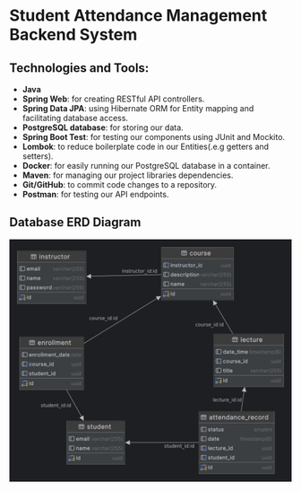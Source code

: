 # Student Attendance Management Backend System
## Technologies and Tools:
* **Java**
* **Spring Web**: for creating RESTful API controllers.
* **Spring Data JPA**: using Hibernate ORM for Entity mapping and facilitating database access.
* **PostgreSQL database**: for storing our data.
* **Spring Boot Test**: for testing our components using JUnit and Mockito.
* **Lombok**: to reduce boilerplate code in our Entities(.e.g getters and setters).
* **Docker**: for easily running our PostgreSQL database in a container.
* **Maven**: for managing our project libraries dependencies.
* **Git/GitHub**: to commit code changes to a repository.
* **Postman**: for testing our API endpoints.
## Database ERD Diagram
![ERD diagram](attendance_db.png)